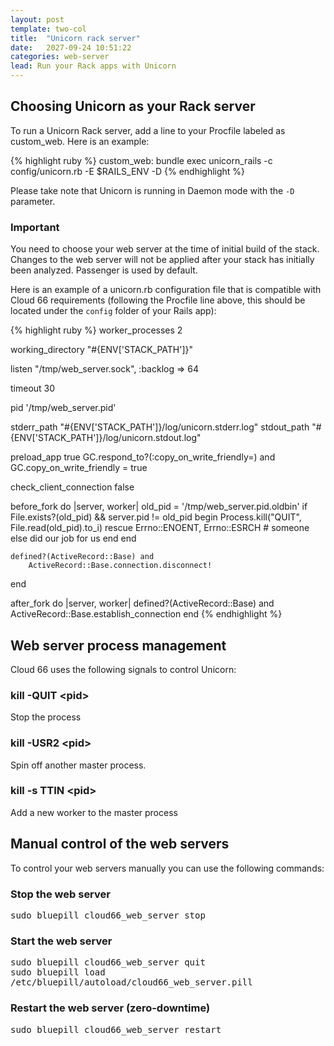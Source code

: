 ```yaml
---
layout: post
template: two-col
title:  "Unicorn rack server"
date:   2027-09-24 10:51:22
categories: web-server
lead: Run your Rack apps with Unicorn
---
```



## Choosing Unicorn as your Rack server
To run a Unicorn Rack server, add a line to your Procfile labeled as custom_web. Here is an example:

{% highlight ruby %}
custom_web: bundle exec unicorn_rails -c config/unicorn.rb -E $RAILS_ENV -D
{% endhighlight %}

Please take note that Unicorn is running in Daemon mode with the `-D` parameter.

<div class="notice">
	<h3>Important</h3>
	<p>You need to choose your web server at the time of initial build of the stack. Changes to the web server will not be applied after your stack has initially been analyzed. Passenger is used by default.</p>
</div>

Here is an example of a unicorn.rb configuration file that is compatible with Cloud 66 requirements (following the Procfile line above, this should be located under the `config` folder of your Rails app):

{% highlight ruby %}
worker_processes 2

working_directory "#{ENV['STACK_PATH']}"

listen "/tmp/web_server.sock", :backlog => 64

timeout 30

pid '/tmp/web_server.pid'

stderr_path "#{ENV['STACK_PATH']}/log/unicorn.stderr.log"
stdout_path "#{ENV['STACK_PATH']}/log/unicorn.stdout.log"

preload_app true
GC.respond_to?(:copy_on_write_friendly=) and
	GC.copy_on_write_friendly = true

check_client_connection false

before_fork do |server, worker|
	old_pid = '/tmp/web_server.pid.oldbin'
	if File.exists?(old_pid) && server.pid != old_pid
		begin
			Process.kill("QUIT", File.read(old_pid).to_i)
		rescue Errno::ENOENT, Errno::ESRCH
			# someone else did our job for us
		end
	end

	defined?(ActiveRecord::Base) and
		ActiveRecord::Base.connection.disconnect!
end

after_fork do |server, worker|
	defined?(ActiveRecord::Base) and
		ActiveRecord::Base.establish_connection
end
{% endhighlight %}

## Web server process management
Cloud 66 uses the following signals to control Unicorn:

### kill -QUIT &lt;pid>
Stop the process

### kill -USR2 &lt;pid>
Spin off another master process.

### kill -s TTIN &lt;pid>
Add a new worker to the master process

## Manual control of the web servers
To control your web servers manually you can use the following commands:

### Stop the web server
<p>
<kbd>
	sudo bluepill cloud66_web_server stop
</kbd>
</p>

### Start the web server
<p>
<kbd>
	sudo bluepill cloud66_web_server quit
</kbd><br/>
<kbd>
	sudo bluepill load /etc/bluepill/autoload/cloud66_web_server.pill
</kbd>
</p>

### Restart the web server (zero-downtime)
<p>
<kbd>
	sudo bluepill cloud66_web_server restart
</kbd>
</p>